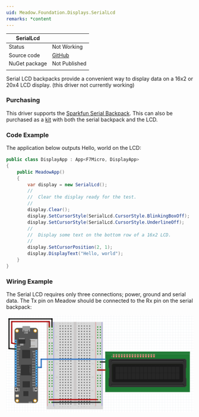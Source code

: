 ```yaml
---
uid: Meadow.Foundation.Displays.SerialLcd
remarks: *content
---
```


| SerialLcd     |             |
|---------------|-------------|
| Status        | Not Working |
| Source code   | [GitHub](https://github.com/WildernessLabs/Meadow.Foundation/tree/master/Source/Meadow.Foundation.Peripherals/Displays.SerialLcd/Driver/Displays.SerialLcd) |
| NuGet package | Not Published |
| | |

Serial LCD backpacks provide a convenient way to display data on a 16x2 or 20x4 LCD display. (this driver not currently working)

### Purchasing

This driver supports the [Sparkfun Serial Backpack](https://www.sparkfun.com/products/retired/258). This can also be purchased as a [kit](https://www.sparkfun.com/products/10097) with both the serial backpack and the LCD.

### Code Example

The application below outputs Hello, world on the LCD:

```csharp
public class DisplayApp : App<F7Micro, DisplayApp>
{
    public MeadowApp()
    {
        var display = new SerialLcd();
        //
        //  Clear the display ready for the test.
        //
        display.Clear();
        display.SetCursorStyle(SerialLcd.CursorStyle.BlinkingBoxOff);
        display.SetCursorStyle(SerialLcd.CursorStyle.UnderlineOff);
        //
        //  Display some text on the bottom row of a 16x2 LCD.
        //
        display.SetCursorPosition(2, 1);
        display.DisplayText("Hello, world");
    }
}
```

### Wiring Example

The Serial LCD requires only three connections; power, ground and serial data. The Tx pin on Meadow should be connected to the Rx pin on the serial backpack:

![](../../API_Assets/Meadow.Foundation.Displays.SerialLcd/SerialLcd.svg)